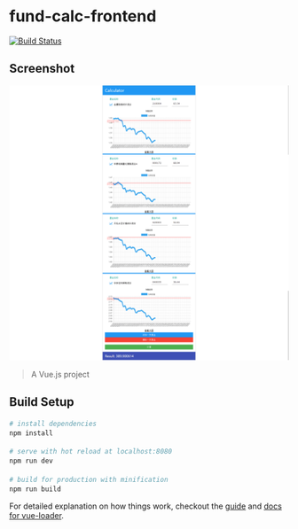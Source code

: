 # fund-calc-frontend
[![Build Status](https://travis-ci.org/hansnow/fund-calc-frontend.svg?branch=master)](https://travis-ci.org/hansnow/fund-calc-frontend)
## Screenshot
![screenshot](./screenshots/screenshot.png)

> A Vue.js project

## Build Setup

``` bash
# install dependencies
npm install

# serve with hot reload at localhost:8080
npm run dev

# build for production with minification
npm run build
```

For detailed explanation on how things work, checkout the [guide](http://vuejs-templates.github.io/webpack/) and [docs for vue-loader](http://vuejs.github.io/vue-loader).
